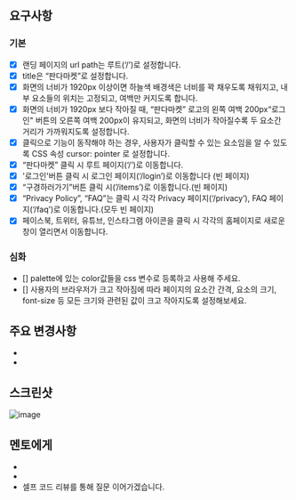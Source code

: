 ## 요구사항

### 기본

- [x] 랜딩 페이지의 url path는 루트(‘/’)로 설정합니다.
- [x] title은 “판다마켓”로 설정합니다.
- [x] 화면의 너비가 1920px 이상이면 하늘색 배경색은 너비를 꽉 채우도록 채워지고, 내부 요소들의 위치는 고정되고, 여백만 커지도록 합니다.
- [x] 화면의 너비가 1920px 보다 작아질 때, “판다마켓” 로고의 왼쪽 여백 200px“로그인" 버튼의 오른쪽 여백 200px이 유지되고, 화면의 너비가 작아질수록 두 요소간 거리가 가까워지도록 설정합니다.
- [x] 클릭으로 기능이 동작해야 하는 경우, 사용자가 클릭할 수 있는 요소임을 알 수 있도록 CSS 속성 cursor: pointer 로 설정합니다.
- [x] “판다마켓” 클릭 시 루트 페이지(‘/’)로 이동합니다.
- [x] '로그인'버튼 클릭 시 로그인 페이지(‘/login’)로 이동합니다 (빈 페이지)
- [x] “구경하러가기”버튼 클릭 시(’/items’)로 이동합니다.(빈 페이지)
- [x] “Privacy Policy”, “FAQ”는 클릭 시 각각 Privacy 페이지(‘/privacy’), FAQ 페이지(‘/faq’)로 이동합니다.(모두 빈 페이지)
- [x] 페이스북, 트위터, 유튜브, 인스타그램 아이콘을 클릭 시 각각의 홈페이지로 새로운 창이 열리면서 이동합니다.

### 심화

- [] palette에 있는 color값들을 css 변수로 등록하고 사용해 주세요.
- [] 사용자의 브라우저가 크고 작아짐에 따라 페이지의 요소간 간격, 요소의 크기, font-size 등 모든 크기와 관련된 값이 크고 작아지도록 설정해보세요.

## 주요 변경사항

- 
- 

## 스크린샷

![image](이미지url)

## 멘토에게

- 
- 
- 셀프 코드 리뷰를 통해 질문 이어가겠습니다.
